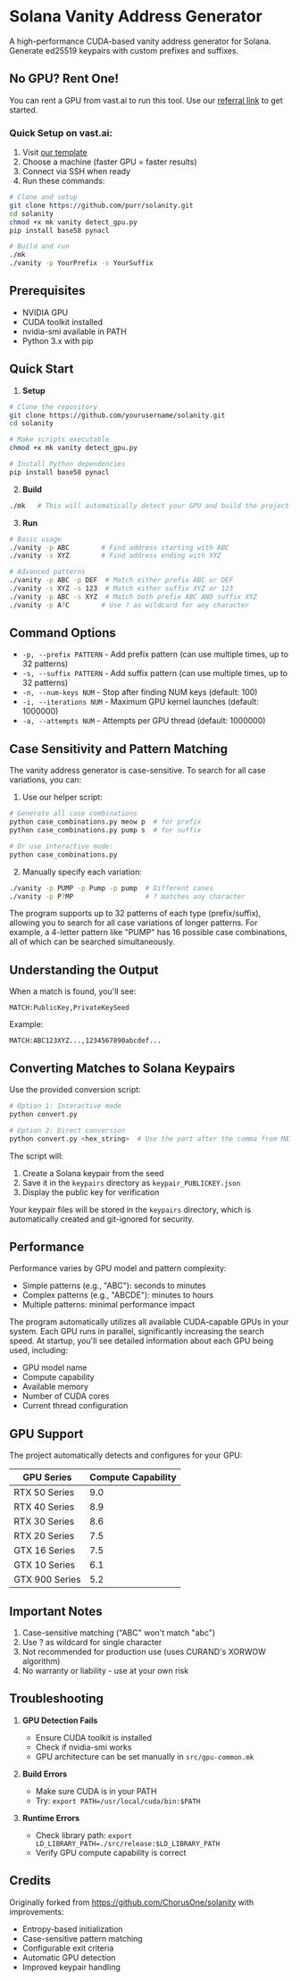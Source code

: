 # Solana Vanity Address Generator

A high-performance CUDA-based vanity address generator for Solana. Generate ed25519 keypairs with custom prefixes and suffixes.

## No GPU? Rent One!

You can rent a GPU from vast.ai to run this tool. Use our [referral link](https://cloud.vast.ai/?ref_id=195874) to get started.

### Quick Setup on vast.ai:

1. Visit [our template](<https://cloud.vast.ai/?ref_id=195874&creator_id=195874&name=NVIDIA%20CUDA%20(Ubuntu)%20edited>)
2. Choose a machine (faster GPU = faster results)
3. Connect via SSH when ready
4. Run these commands:

```bash
# Clone and setup
git clone https://github.com/purr/solanity.git
cd solanity
chmod +x mk vanity detect_gpu.py
pip install base58 pynacl

# Build and run
./mk
./vanity -p YourPrefix -s YourSuffix
```

## Prerequisites

- NVIDIA GPU
- CUDA toolkit installed
- nvidia-smi available in PATH
- Python 3.x with pip

## Quick Start

1. **Setup**

```bash
# Clone the repository
git clone https://github.com/yourusername/solanity.git
cd solanity

# Make scripts executable
chmod +x mk vanity detect_gpu.py

# Install Python dependencies
pip install base58 pynacl
```

2. **Build**

```bash
./mk   # This will automatically detect your GPU and build the project
```

3. **Run**

```bash
# Basic usage
./vanity -p ABC        # Find address starting with ABC
./vanity -s XYZ        # Find address ending with XYZ

# Advanced patterns
./vanity -p ABC -p DEF  # Match either prefix ABC or DEF
./vanity -s XYZ -s 123  # Match either suffix XYZ or 123
./vanity -p ABC -s XYZ  # Match both prefix ABC AND suffix XYZ
./vanity -p A?C        # Use ? as wildcard for any character
```

## Command Options

- `-p, --prefix PATTERN` - Add prefix pattern (can use multiple times, up to 32 patterns)
- `-s, --suffix PATTERN` - Add suffix pattern (can use multiple times, up to 32 patterns)
- `-n, --num-keys NUM` - Stop after finding NUM keys (default: 100)
- `-i, --iterations NUM` - Maximum GPU kernel launches (default: 1000000)
- `-a, --attempts NUM` - Attempts per GPU thread (default: 1000000)

## Case Sensitivity and Pattern Matching

The vanity address generator is case-sensitive. To search for all case variations, you can:

1. Use our helper script:

```bash
# Generate all case combinations
python case_combinations.py meow p  # for prefix
python case_combinations.py pump s  # for suffix

# Or use interactive mode:
python case_combinations.py
```

2. Manually specify each variation:

```bash
./vanity -p PUMP -p Pump -p pump  # Different cases
./vanity -p P?MP                  # ? matches any character
```

The program supports up to 32 patterns of each type (prefix/suffix), allowing you to search for all case variations of longer patterns. For example, a 4-letter pattern like "PUMP" has 16 possible case combinations, all of which can be searched simultaneously.

## Understanding the Output

When a match is found, you'll see:

```
MATCH:PublicKey,PrivateKeySeed
```

Example:

```
MATCH:ABC123XYZ...,1234567890abcdef...
```

## Converting Matches to Solana Keypairs

Use the provided conversion script:

```bash
# Option 1: Interactive mode
python convert.py

# Option 2: Direct conversion
python convert.py <hex_string>  # Use the part after the comma from MATCH
```

The script will:

1. Create a Solana keypair from the seed
2. Save it in the `keypairs` directory as `keypair_PUBLICKEY.json`
3. Display the public key for verification

Your keypair files will be stored in the `keypairs` directory, which is automatically created and git-ignored for security.

## Performance

Performance varies by GPU model and pattern complexity:

- Simple patterns (e.g., "ABC"): seconds to minutes
- Complex patterns (e.g., "ABCDE"): minutes to hours
- Multiple patterns: minimal performance impact

The program automatically utilizes all available CUDA-capable GPUs in your system. Each GPU runs in parallel, significantly increasing the search speed. At startup, you'll see detailed information about each GPU being used, including:

- GPU model name
- Compute capability
- Available memory
- Number of CUDA cores
- Current thread configuration

## GPU Support

The project automatically detects and configures for your GPU:

| GPU Series     | Compute Capability |
| -------------- | ------------------ |
| RTX 50 Series  | 9.0                |
| RTX 40 Series  | 8.9                |
| RTX 30 Series  | 8.6                |
| RTX 20 Series  | 7.5                |
| GTX 16 Series  | 7.5                |
| GTX 10 Series  | 6.1                |
| GTX 900 Series | 5.2                |

## Important Notes

1. Case-sensitive matching ("ABC" won't match "abc")
2. Use ? as wildcard for single character
3. Not recommended for production use (uses CURAND's XORWOW algorithm)
4. No warranty or liability - use at your own risk

## Troubleshooting

1. **GPU Detection Fails**

   - Ensure CUDA toolkit is installed
   - Check if nvidia-smi works
   - GPU architecture can be set manually in `src/gpu-common.mk`

2. **Build Errors**

   - Make sure CUDA is in your PATH
   - Try: `export PATH=/usr/local/cuda/bin:$PATH`

3. **Runtime Errors**
   - Check library path: `export LD_LIBRARY_PATH=./src/release:$LD_LIBRARY_PATH`
   - Verify GPU compute capability is correct

## Credits

Originally forked from https://github.com/ChorusOne/solanity with improvements:

- Entropy-based initialization
- Case-sensitive pattern matching
- Configurable exit criteria
- Automatic GPU detection
- Improved keypair handling
